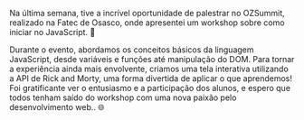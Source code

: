 Na última semana, tive a incrível oportunidade de palestrar no OZSummit, realizado na Fatec de Osasco, onde apresentei um workshop sobre como iniciar no JavaScript. 🎉

Durante o evento, abordamos os conceitos básicos da linguagem JavaScript, desde variáveis e funções até manipulação do DOM. Para tornar a experiência ainda mais envolvente, criamos uma tela interativa utilizando a API de Rick and Morty, uma forma divertida de aplicar o que aprendemos!
Foi gratificante ver o entusiasmo e a participação dos alunos, e espero que todos tenham saído do workshop com uma nova paixão pelo desenvolvimento web.. 🌐
###

